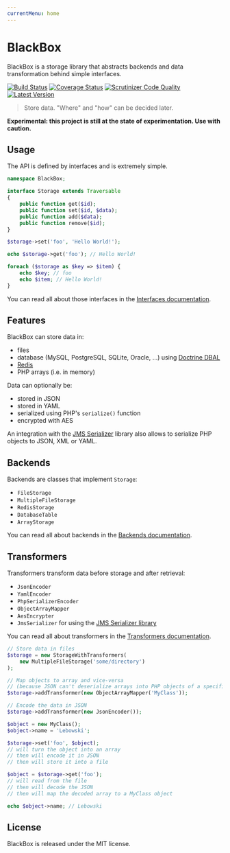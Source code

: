 ```yaml
---
currentMenu: home
---
```


# BlackBox

BlackBox is a storage library that abstracts backends and data transformation behind simple interfaces.

[![Build Status](https://img.shields.io/travis/mnapoli/BlackBox.svg?style=flat-square)](https://travis-ci.org/mnapoli/BlackBox)
[![Coverage Status](https://img.shields.io/coveralls/mnapoli/BlackBox/master.svg?style=flat-square)](https://coveralls.io/r/mnapoli/BlackBox?branch=master)
[![Scrutinizer Code Quality](https://img.shields.io/scrutinizer/g/mnapoli/BlackBox.svg?style=flat-square)](https://scrutinizer-ci.com/g/mnapoli/BlackBox/?branch=master)
[![Latest Version](https://img.shields.io/github/release/mnapoli/BlackBox.svg?style=flat-square)](https://packagist.org/packages/mnapoli/BlackBox)

> Store data. "Where" and "how" can be decided later.

**Experimental: this project is still at the state of experimentation. Use with caution.**

## Usage

The API is defined by interfaces and is extremely simple.

```php
namespace BlackBox;

interface Storage extends Traversable
{
    public function get($id);
    public function set($id, $data);
    public function add($data);
    public function remove($id);
}

$storage->set('foo', 'Hello World!');

echo $storage->get('foo'); // Hello World!

foreach ($storage as $key => $item) {
    echo $key; // foo
    echo $item; // Hello World!
}
```

You can read all about those interfaces in the [Interfaces documentation](doc/interfaces.md).

## Features

BlackBox can store data in:

- files
- database (MySQL, PostgreSQL, SQLite, Oracle, …) using [Doctrine DBAL](http://docs.doctrine-project.org/projects/doctrine-dbal/en/latest/)
- [Redis](http://redis.io/)
- PHP arrays (i.e. in memory)

Data can optionally be:

- stored in JSON
- stored in YAML
- serialized using PHP's `serialize()` function
- encrypted with AES

An integration with the [JMS Serializer](http://jmsyst.com/libs/serializer) library also allows to serialize PHP objects to JSON, XML or YAML.

## Backends

Backends are classes that implement `Storage`:

- `FileStorage`
- `MultipleFileStorage`
- `RedisStorage`
- `DatabaseTable`
- `ArrayStorage`

You can read all about backends in the [Backends documentation](doc/backends.md).

## Transformers

Transformers transform data before storage and after retrieval:

- `JsonEncoder`
- `YamlEncoder`
- `PhpSerializerEncoder`
- `ObjectArrayMapper`
- `AesEncrypter`
- `JmsSerializer` for using the [JMS Serializer library](http://jmsyst.com/libs/serializer)

You can read all about transformers in the [Transformers documentation](doc/transformers.md).

```php
// Store data in files
$storage = new StorageWithTransformers(
    new MultipleFileStorage('some/directory')
);

// Map objects to array and vice-versa
// (because JSON can't deserialize arrays into PHP objects of a specific class)
$storage->addTransformer(new ObjectArrayMapper('MyClass'));

// Encode the data in JSON
$storage->addTransformer(new JsonEncoder());

$object = new MyClass();
$object->name = 'Lebowski';

$storage->set('foo', $object);
// will turn the object into an array
// then will encode it in JSON
// then will store it into a file

$object = $storage->get('foo');
// will read from the file
// then will decode the JSON
// then will map the decoded array to a MyClass object

echo $object->name; // Lebowski
```

## License

BlackBox is released under the MIT license.
